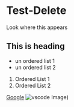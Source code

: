 # Test-Delete
Look where this appears
## This is heading

- un ordered list 1
- un ordered list 2

1. Ordered List 1
1. Ordered List 2

[Google](https://www.google.com/)
![vscode Image](https://www.gettyimages.com/detail/photo/canine-unit-royalty-free-image/155099701.PNG "Police Dog"))


